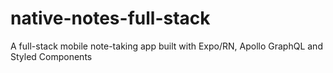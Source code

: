 # native-notes-full-stack
A full-stack mobile note-taking app built with Expo/RN, Apollo GraphQL and Styled Components
